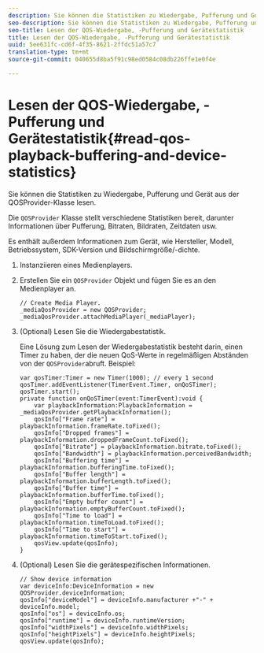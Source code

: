 ```yaml
---
description: Sie können die Statistiken zu Wiedergabe, Pufferung und Gerät aus der QOSProvider-Klasse lesen.
seo-description: Sie können die Statistiken zu Wiedergabe, Pufferung und Gerät aus der QOSProvider-Klasse lesen.
seo-title: Lesen der QOS-Wiedergabe, -Pufferung und Gerätestatistik
title: Lesen der QOS-Wiedergabe, -Pufferung und Gerätestatistik
uuid: 5ee631fc-cd6f-4f35-8621-2ffdc51a57c7
translation-type: tm+mt
source-git-commit: 040655d8ba5f91c98ed0584c08db226ffe1e0f4e

---
```



# Lesen der QOS-Wiedergabe, -Pufferung und Gerätestatistik{#read-qos-playback-buffering-and-device-statistics}

Sie können die Statistiken zu Wiedergabe, Pufferung und Gerät aus der QOSProvider-Klasse lesen.

Die `QOSProvider` Klasse stellt verschiedene Statistiken bereit, darunter Informationen über Pufferung, Bitraten, Bildraten, Zeitdaten usw.

Es enthält außerdem Informationen zum Gerät, wie Hersteller, Modell, Betriebssystem, SDK-Version und Bildschirmgröße/-dichte.

1. Instanziieren eines Medienplayers.
1. Erstellen Sie ein `QOSProvider` Objekt und fügen Sie es an den Medienplayer an.

   ```
   // Create Media Player. 
   _mediaQosProvider = new QOSProvider; 
   _mediaQosProvider.attachMediaPlayer(_mediaPlayer);
   ```

1. (Optional) Lesen Sie die Wiedergabestatistik.

   Eine Lösung zum Lesen der Wiedergabestatistik besteht darin, einen Timer zu haben, der die neuen QoS-Werte in regelmäßigen Abständen von der `QOSProvider`abruft. Beispiel:

   ```
   var qosTimer:Timer = new Timer(1000); // every 1 second  
   qosTimer.addEventListener(TimerEvent.Timer, onQoSTimer);  
   qosTimer.start(); 
   private function onQoSTimer(event:TimerEvent):void { 
       var playbackInformation:PlaybackInformation = _mediaQosProvider.getPlaybackInformation(); 
       qosInfo["Frame rate"] = playbackInformation.frameRate.toFixed();  
       qosInfo["Dropped frames"] = playbackInformation.droppedFrameCount.toFixed(); 
       qosInfo["Bitrate"] = playbackInformation.bitrate.toFixed(); 
       qosInfo["Bandwidth"] = playbackInformation.perceivedBandwidth; 
       qosInfo["Buffering time"] = playbackInformation.bufferingTime.toFixed(); 
       qosInfo["Buffer length"] = playbackInformation.bufferLength.toFixed();  
       qosInfo["Buffer time"] = playbackInformation.bufferTime.toFixed(); 
       qosInfo["Empty buffer count"] = playbackInformation.emptyBufferCount.toFixed();  
       qosInfo["Time to load"] = playbackInformation.timeToLoad.toFixed();  
       qosInfo["Time to start"] = playbackInformation.timeToStart.toFixed(); 
       qosView.update(qosInfo); 
   }
   ```

1. (Optional) Lesen Sie die gerätespezifischen Informationen.

   ```
   // Show device information 
   var deviceInfo:DeviceInformation = new QOSProvider.deviceInformation; 
   qosInfo["deviceModel"] = deviceInfo.manufacturer +"-" + deviceInfo.model; 
   qosInfo["os"] = deviceInfo.os;  
   qosInfo["runtime"] = deviceInfo.runtimeVersion;  
   qosInfo["widthPixels"] = deviceInfo.widthPixels;  
   qosInfo["heightPixels"] = deviceInfo.heightPixels; 
   qosView.update(qosInfo); 
   ```

